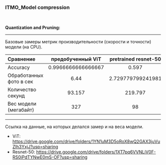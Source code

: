 ### ITMO_Model compression

$~~~~~~~~~$

__Quantization and Pruning:__


***


Базовые замеры метрик производительности (скорости и точности) модели (на CPU).


| Сравнение                  | предобученный ViT  | pretrained resnet-50 |
| :-------------------------|:-------------------:|:-------------------:|
| Accuracy                  | 0.9966666666666667  | 0.597                 |
| Обработанных фото в сек   | 6.44                | 2.729779799241981                   |
| Количество секунд         | 93.157              | 219.797                   |
| Вес модели (мегабайт)     | 327                 | 98                   |

***
Ссылка на данные, на которых делался замер и на веса модели.

- ViT: https://drive.google.com/drive/folders/1YN1uM3D5oRoX8wQ2GAX3juVuZlh3YxjJ?usp=sharing
- Resnet-50: https://drive.google.com/drive/folders/1XT7pq6VVNLiV0F-RS0iPdTYNwE0mS-OF?usp=sharing 
